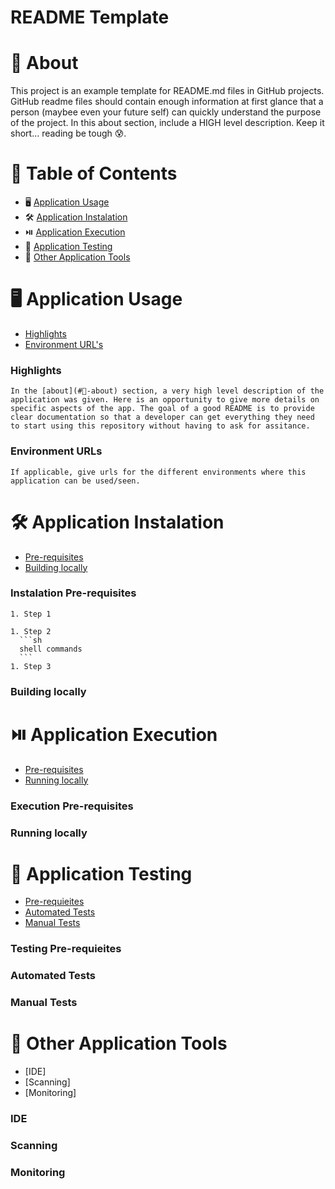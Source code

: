 # README Template

# :eyes: About
This project is an example template for README.md files in GitHub projects. GitHub readme files should contain enough information at first glance that a person (maybee even your future self) can quickly understand the purpose of the project. In this about section, include a HIGH level description. Keep it short... reading be tough :cold_sweat:.

# :newspaper: Table of Contents
  * :desktop_computer: [Application Usage](#🖥️-application-usage)
  * :hammer_and_wrench: [Application Instalation](#🛠️-application-instalation)
  * :play_or_pause_button: [Application Execution](#⏯️-application-execution)
  * :test_tube: [Application Testing](#🧪-application-testing)
  * :link: [Other Application Tools](#🔗-other-application-tools)

# :desktop_computer: Application Usage
  * [Highlights](#highlights)
  * [Environment URL's](#environment-urls)

  ### Highlights
    In the [about](#👀-about) section, a very high level description of the application was given. Here is an opportunity to give more details on specific aspects of the app. The goal of a good README is to provide clear documentation so that a developer can get everything they need to start using this repository without having to ask for assitance.

  ### Environment URLs
    If applicable, give urls for the different environments where this application can be used/seen.

# :hammer_and_wrench: Application Instalation
  * [Pre-requisites](#instalation-pre-requisites)
  * [Building locally](#building-locally)

  ### Instalation Pre-requisites
    1. Step 1

    1. Step 2
      ```sh
      shell commands
      ```
    1. Step 3
  ### Building locally
  
# :play_or_pause_button: Application Execution
  * [Pre-requisites](#execution-pre-requisites)
  * [Running locally](#running-locally)

  ### Execution Pre-requisites
  ### Running locally

    
# :test_tube: Application Testing
  * [Pre-requieites](#testing-pre-requieites)
  * [Automated Tests](#automated-tests)
  * [Manual Tests](#manual-tests)

  ### Testing Pre-requieites
  ### Automated Tests
  ### Manual Tests

# :link: Other Application Tools
  * [IDE]
  * [Scanning]
  * [Monitoring]

  ### IDE
  ### Scanning
  ### Monitoring